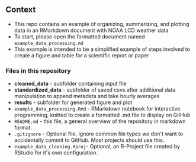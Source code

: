## Context
- This repo contains an example of organizing, summarizing, and plotting data in an RMarkdown document with NOAA LCD weather data
- To start, please open the formatted document named `example_data_processing.md`
- This example is intended to be a simplified example of steps involved to create a figure and table for a scientific report or paper

### Files in this repository
- **cleaned_data** - subfolder containing input file
- **standardized_data** - subfolder of saved csvs after additional data manipulation to append metadata and take hourly averages
- **results** - subfolder for generated figure and plot
- `example_data_processing.Rmd` - RMarkdown notebook for interactive programming, knitted to create a formatted .md file to display on GitHub
- `README.md` -  this file, a general overview of the repository in markdown format.
- `.gitignore` - Optional file, ignore common file types we don't want to accidentally commit to GitHub. Most projects should use this.
- `example_data_cleaning.Rproj`-  Optional, an R-Project file created by RStudio for it's own configuration. 




